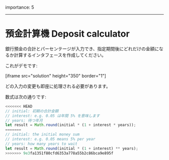 importance: 5

---

# 預金計算機 Deposit calculator

銀行預金の合計とパーセンテージが入力でき、指定期間後にどれだけの金額になるか計算するインタフェースを作成してください。

これがデモです:

[iframe src="solution" height="350" border="1"]

どの入力の変更も即座に処理される必要があります。

数式は次の通りです:
```js
<<<<<<< HEAD
// initial: 初期の合計金額
// interest: e.g. 0.05 は年間 5% を意味します
// years: 待つ年月
let result = Math.round(initial * (1 + interest * years));
=======
// initial: the initial money sum
// interest: e.g. 0.05 means 5% per year
// years: how many years to wait
let result = Math.round(initial * (1 + interest) ** years);
>>>>>>> 9e3fa1351f80cfd6353a778a55b2c86bca9e895f
```
